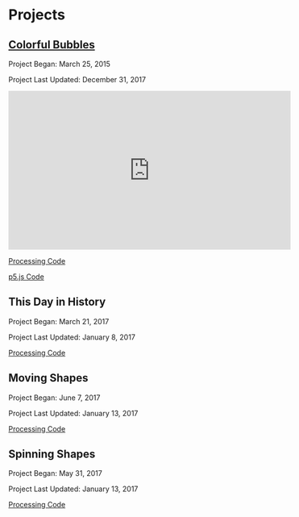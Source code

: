 # Projects

## [Colorful Bubbles](ColorfulBubbles/index.html)

Project Began: March 25, 2015

Project Last Updated: December 31, 2017

<iframe width="560" height="315" src="https://www.youtube.com/embed/7uNn9-0Eb1E" frameborder="0" gesture="media" allow="encrypted-media" allowfullscreen></iframe>

[Processing Code](https://github.com/blwatkins/MiniProjects/tree/master/ColorfulBubbles)

[p5.js Code](https://github.com/blwatkins/MiniProjects/tree/master/docs/ColorfulBubbles)

## This Day in History

Project Began: March 21, 2017

Project Last Updated: January 8, 2017

[Processing Code](https://github.com/blwatkins/MiniProjects/tree/master/ThisDayInHistory)

## Moving Shapes

Project Began: June 7, 2017

Project Last Updated: January 13, 2017

[Processing Code](https://github.com/blwatkins/MiniProjects/tree/master/MovingShapes)

## Spinning Shapes

Project Began: May 31, 2017

Project Last Updated: January 13, 2017

[Processing Code](https://github.com/blwatkins/MiniProjects/tree/master/SpinningShapes)